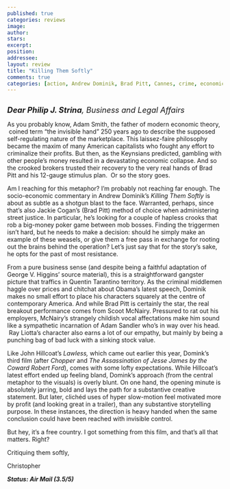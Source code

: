 ```yaml
---
published: true
categories: reviews
image:
author: 
stars: 
excerpt: 
position: 
addressee: 
layout: review
title: "Killing Them Softly"
comments: true
categories: [action, Andrew Dominik, Brad Pitt, Cannes, crime, economic crisis, economy, ganger, Killing Them Softly, Letters, mob, Scoot McNairy, Tarantino]
---
```

<div><p class="MsoNormal"><em style="font-size:130%;"><strong><span class="full-image-block ssNonEditable"><span><a href="/letters/2012/11/30/killing-them-softly.html"><img src="http://static.squarespace.com/static/5005f6bcc4aa41161b33e89e/5329cf1fe4b07c068ebf74de/5329cf1fe4b07c068ebf7748/1354287827567/Killing%20Them%20Softly.jpg" alt="" /></a></span></span></strong></em></p>
<p class="MsoNormal"><em style="font-size:130%;"><strong>Dear Philip J. Strina</strong>, Business and Legal Affairs </em></p>
<p class="MsoNormal">As you probably know, Adam Smith, the father of modern economic theory, <span>&nbsp;</span>coined term &ldquo;the invisible hand&rdquo; 250 years ago to describe the supposed self-regulating nature of the marketplace. This laissez-faire philosophy became the maxim of many American capitalists who fought any effort to criminalize their profits. But then, as the Keynsians predicted, gambling with other people&rsquo;s money resulted in a devastating economic collapse. And so the crooked brokers trusted their recovery to the very real hands of Brad Pitt and his 12-gauge stimulus plan. <a name="_GoBack"><span>&nbsp;</span></a>Or so the story goes.</p>
<p class="MsoNormal">Am I reaching for this metaphor? I&rsquo;m probably not reaching far enough. The socio-economic commentary in Andrew Dominik&rsquo;s <em>Killing Them Softly</em> is about as subtle as a shotgun blast to the face. Warranted, perhaps, since that&rsquo;s also Jackie Cogan&rsquo;s (Brad Pitt) method of choice when administering street justice. In particular, he&rsquo;s looking for a couple of hapless crooks that rob a big-money poker game between mob bosses. Finding the triggermen isn&rsquo;t hard, but he needs to make a decision: should he simply make an example of these weasels, or give them a free pass in exchange for rooting out the brains behind the operation? Let&rsquo;s just say that for the story&rsquo;s sake, he opts for the past of most resistance.</p>
<p class="MsoNormal">From a pure business sense (and despite being a faithful adaptation of George V. Higgins&rsquo; source material), this is a straightforward gangster picture that traffics in Quentin Tarantino territory. As the criminal middlemen haggle over prices and chitchat about Obama&rsquo;s latest speech, Dominik makes no small effort to place his characters squarely at the centre of contemporary America. And while Brad Pitt is certainly the star, the real breakout performance comes from Scoot McNairy. Pressured to rat out his employers, McNairy&rsquo;s strangely childish vocal affectations make him sound like a sympathetic incarnation of Adam Sandler who&rsquo;s in way over his head. <span>&nbsp;</span>Ray Liotta&rsquo;s character also earns a lot of our empathy, but mainly by being a punching bag of bad luck with a sinking stock value.</p>
<p class="MsoNormal">Like John Hillcoat&rsquo;s <em>Lawless, </em>which came out earlier this year, Domink&rsquo;s third film (after <em>Chopper</em> and <em>The Assassination of Jesse James by the Coward Robert Ford</em>), comes with some lofty expectations. While Hillcoat&rsquo;s latest effort ended up feeling bland, Domink&rsquo;s approach (from the central metaphor to the visuals) is overly blunt. On one hand, the opening minute is absolutely jarring, bold and lays the path for a substantive creative statement. But later, clich&eacute;d uses of hyper slow-motion feel motivated more by profit (and looking great in a trailer), than any substantive storytelling purpose. In these instances, the direction is heavy handed when the same conclusion could have been reached with invisible control.</p>
<p class="MsoNormal">But hey, it&rsquo;s a free country. I got something from this film, and that&rsquo;s all that matters. Right?</p>
<p class="MsoNormal">Critiquing them softly,</p>
<p class="MsoNormal">Christopher</p>
<p class="MsoNormal"><strong><em>Status: Air Mail (3.5/5)</em></strong></p></div>
